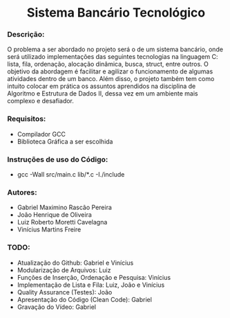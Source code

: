 <h1 align="center">Sistema Bancário Tecnológico</h1>

<h3>Descrição:</h3>
O problema a ser abordado no projeto será o de um sistema bancário, onde será utilizado implementações das seguintes tecnologias na linguagem C: lista, fila, ordenação, alocação dinâmica, busca, struct, entre outros. O objetivo da abordagem é facilitar e agilizar o funcionamento de algumas atividades dentro de um banco. Além disso, o projeto também tem como intuito colocar em prática os assuntos aprendidos na disciplina de Algoritmo e Estrutura de Dados II, dessa vez em um ambiente mais complexo e desafiador.

<h3>Requisitos:</h3>
<ul>
  <li>Compilador GCC</li>
  <li>Biblioteca Gráfica a ser escolhida</li>
</ul>

<h3>Instruções de uso do Código:</h3>
<ul>
  <li>gcc -Wall src/main.c lib/*.c -I./include</li>
</ul>

<h3>Autores:</h3> 
<ul>
  <li>Gabriel Maximino Rascão Pereira</li>
  <li>João Henrique de Oliveira</li>
  <li>Luiz Roberto Moretti Cavelagna</li>
  <li>Vinícius Martins Freire</li>
</ul>

<h3>TODO:</h3>
<ul>
  <li>Atualização do Github: Gabriel e Vinícius</li>
  <li>Modularização de Arquivos: Luiz</li>
  <li>Funções de Inserção, Ordenação e Pesquisa: Vinícius</li>
  <li>Implementação de Lista e Fila: Luiz, João e Vinícius</li>
  <li>Quality Assurance (Testes): João</li>
  <li>Apresentação do Código (Clean Code): Gabriel</li>
  <li>Gravação do Vídeo: Gabriel</li>
</ul>
